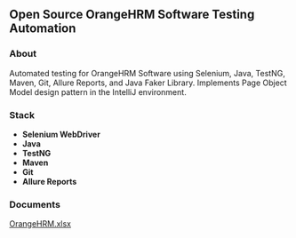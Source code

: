 ## Open Source OrangeHRM Software Testing Automation

### About

Automated testing for OrangeHRM Software using Selenium, Java, TestNG, Maven, Git, Allure Reports, and Java Faker Library. Implements Page Object Model design pattern in the IntelliJ environment.

### Stack

- **Selenium WebDriver**
- **Java**
- **TestNG**
- **Maven**
- **Git**
- **Allure Reports**

### Documents
[OrangeHRM.xlsx](https://github.com/user-attachments/files/19503109/OrangeHRM.xlsx)


